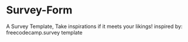 # Survey-Form
A Survey Template, Take inspirations if it meets your likings!
inspired by: freecodecamp.survey template
